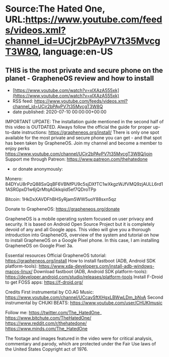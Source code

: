 # Source:The Hated One, URL:https://www.youtube.com/feeds/videos.xml?channel_id=UCjr2bPAyPV7t35MvcgT3W8Q, language:en-US

## THIS is the most private and secure phone on the planet - GrapheneOS review and how to install
 - [https://www.youtube.com/watch?v=xIXAzA555xk](https://www.youtube.com/watch?v=xIXAzA555xk)
 - RSS feed: https://www.youtube.com/feeds/videos.xml?channel_id=UCjr2bPAyPV7t35MvcgT3W8Q
 - date published: 2020-07-10 00:00:00+00:00

IMPORTANT UPDATE: The installation guide mentioned in the second half of this video is OUTDATED. Always follow the official the guide for proper up-to-date instructions: https://grapheneos.org/install/
There is only one spot available for the most private and secure phone you can get - and that spot has been taken by GrapheneOS.
Join my channel and become a member to enjoy perks https://www.youtube.com/channel/UCjr2bPAyPV7t35MvcgT3W8Q/join
Support me through Patreon: https://www.patreon.com/thehatedone 

- or donate anonymously:

Monero: 84DYxU8rPzQ88SxQqBF6VBNfPU9c5sjDXfTC1wXkgzWJfVMQ9zjAULL6rd11ASRGpxD1w6jQrMtqAGkkqiid5ef7QDroTPp

Bitcoin: 1HkDxXAVDFhBHSyRjam5WW5uoY88sxn5qz

Donate to GrapheneOS: https://grapheneos.org/donate

GrapheneOS is a mobile operating system focused on user privacy and security. It is based on Android Open Source Project but it is completely devoid of any and all Google apps. This video will give you a thorough introduction into GrapheneOS, overview of the system and tutorial on how to install GrapheneOS on a Google Pixel phone. In this case, I am installing GrapheneOS on Google Pixel 3a. 

Essential resources
Official GrapheneOS tutorial: https://grapheneos.org/install
How to install fastboot (ADB, Android SDK platform-tools): https://www.xda-developers.com/install-adb-windows-macos-linux/ 
Download fastboot (ADB, Android SDK platform-tools): https://developer.android.com/studio/releases/platform-tools
Install F-Droid to get FOSS apps: https://f-droid.org/


Credits
First instrumental by CO.AG Music: https://www.youtube.com/channel/UCcavSftXHgxLBWwLDm_bNvA
Second instrumental by CHUKI BEATS: https://www.youtube.com/user/CHUKImusic

Follow me:
https://twitter.com/The_HatedOne_
https://www.bitchute.com/TheHatedOne/
https://www.reddit.com/r/thehatedone/
https://www.minds.com/The_HatedOne

The footage and images featured in the video were for critical analysis, commentary and parody, which are protected under the Fair Use laws of the United States Copyright act of 1976.

